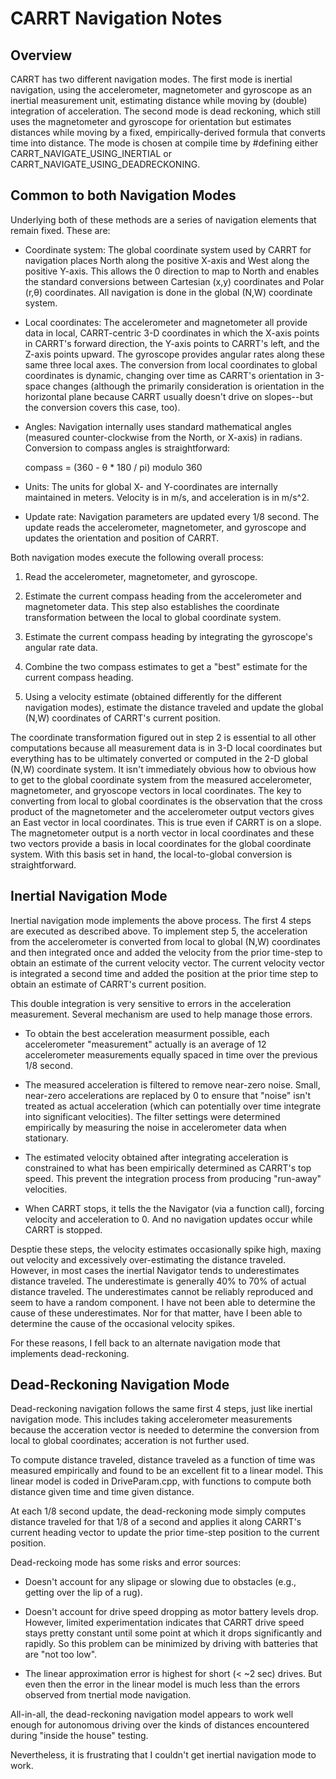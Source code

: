# CARRT Navigation Notes


## Overview

CARRT has two different navigation modes. The first mode is inertial navigation,
using the accelerometer, magnetometer and gyroscope as an inertial measurement unit,
estimating distance while moving by (double) integration of acceleration.  The
second mode is dead reckoning, which still uses the magnetometer and gyroscope for
orientation but estimates distances while moving by a fixed, empirically-derived
formula that converts time into distance.  The mode is chosen at compile time by
#defining either CARRT_NAVIGATE_USING_INERTIAL or CARRT_NAVIGATE_USING_DEADRECKONING.


## Common to both Navigation Modes

Underlying both of these methods are a series of navigation elements that remain fixed.  These are:

* Coordinate system: The global coordinate system used by CARRT for navigation places North along the
positive X-axis and West along the positive Y-axis.  This allows the 0 direction to map to North and
enables the standard conversions between Cartesian (x,y) coordinates and Polar (r,&theta;) coordinates.
All navigation is done in the global (N,W) coordinate system.

* Local coordinates: The accelerometer and magnetometer all provide data in local,
CARRT-centric 3-D coordinates in which the X-axis points in CARRT's forward direction, the Y-axis points
to CARRT's left, and the Z-axis points upward.  The gyroscope provides angular rates along these same
three local axes. The conversion from local coordinates to global coordinates is dynamic, changing
over time as CARRT's orientation in 3-space changes (although the primarily consideration is
orientation in the horizontal plane because CARRT usually doesn't drive on slopes--but the conversion
covers this case, too).

* Angles: Navigation internally uses standard mathematical angles (measured counter-clockwise from the
North, or X-axis) in radians. Conversion to compass angles is straightforward:

    compass = (360 - &theta; * 180 / pi) modulo 360

* Units: The units for global X- and Y-coordinates are internally maintained in meters.  Velocity is in
m/s, and acceleration is in m/s^2.

* Update rate: Navigation parameters are updated every 1/8 second.  The update reads the accelerometer,
magnetometer, and gyroscope and updates the orientation and position of CARRT.


Both navigation modes execute the following overall process:

1. Read the accelerometer, magnetometer, and gyroscope.

2. Estimate the current compass heading from the accelerometer and magnetometer data.  This step
also establishes the coordinate transformation between the local to global coordinate system.

3. Estimate the current compass heading by integrating the gyroscope's angular rate data.

4. Combine the two compass estimates to get a "best" estimate for the current compass heading.

5. Using a velocity estimate (obtained differently for the different navigation modes), estimate
the distance traveled and update the global (N,W) coordinates of CARRT's current position.


The coordinate transformation figured out in step 2 is essential to all other computations because all
measurement data is in 3-D local coordinates but everything has to be ultimately converted or computed
in the 2-D global (N,W) coordinate system. It isn't immediately obvious how to obvious how to get to
the global coordinate system from the measured accelerometer, magnetometer, and gryoscope vectors in local
coordinates.  The key to converting from local to global coordinates is the observation that the cross
product of the magnetometer and the accelerometer output vectors gives an East vector in local
coordinates.  This is true even if CARRT is on a slope.  The magnetometer output is a north vector in
local coordinates and these two vectors provide a basis in local coordinates for the global coordinate
system.  With this basis set in hand, the local-to-global conversion is straightforward.


## Inertial Navigation Mode

Inertial navigation mode implements the above process.  The first 4 steps are executed as described above.
To implement step 5, the acceleration from the accelerometer is converted from local to global (N,W)
coordinates and then integrated once and added the velocity from the prior time-step to obtain an
estimate of the current velocity vector.  The current velocity vector is integrated a second time and
added the position at the prior time step to obtain an estimate of CARRT's current position.

This double integration is very sensitive to errors in the acceleration measurement.  Several mechanism
are used to help manage those errors.

* To obtain the best acceleration measurment possible, each
accelerometer "measurement" actually is an average of 12 accelerometer measurements equally spaced in
time over the previous 1/8 second.

* The measured acceleration is filtered to remove near-zero noise. Small, near-zero accelerations are replaced
by 0 to ensure that "noise" isn't treated as actual acceleration (which can potentially over time integrate
into significant velocities).  The filter settings were determined empirically by measuring the noise in
accelerometer data when stationary.

* The estimated velocity obtained after integrating acceleration is constrained to what has been empirically
determined as CARRT's top speed.  This prevent the integration process from producing "run-away" velocities.

* When CARRT stops, it tells the the Navigator (via a function call), forcing velocity and acceleration to 0.
And no navigation updates occur while CARRT is stopped.

Desptie these steps, the velocity estimates occasionally spike high, maxing out velocity and excessively
over-estimating the distance traveled.  However, in most cases the inertial Navigator tends to underestimates
distance traveled.  The underestimate is generally 40% to 70% of actual distance traveled. The underestimates
cannot be reliably reproduced and seem to have a random component.  I have not been able to determine the
cause of these underestimates.  Nor for that matter, have I been able to determine the cause of the occasional
velocity spikes.

For these reasons, I fell back to an alternate navigation mode that implements dead-reckoning.


## Dead-Reckoning Navigation Mode

Dead-reckoning navigation follows the same first 4 steps, just like inertial navigation mode.  This includes taking
accelerometer measurements because the acceration vector is needed to determine the conversion from local to
global coordinates; acceration is not further used.

To compute distance traveled, distance traveled as a function of time was measured empirically and found to be an
excellent fit to a linear model.  This linear model is coded in DriveParam.cpp, with functions to compute both
distance given time and time given distance.

At each 1/8 second update, the dead-reckoning mode simply computes distance traveled for that 1/8 of a second and
applies it along CARRT's current heading vector to update the prior time-step position to the current position.

Dead-reckoing mode has some risks and error sources:

* Doesn't account for any slipage or slowing due to obstacles (e.g., getting over the lip of a rug).

* Doesn't account for drive speed dropping as motor battery levels drop. However, limited experimentation
indicates that CARRT drive speed stays pretty constant until some point at which it drops significantly and
rapidly.  So this problem can be minimized by driving with batteries that are "not too low".

* The linear approximation error is highest for short (< ~2 sec) drives.  But even then the error in the linear
model is much less than the errors observed from tnertial mode navigation.

All-in-all, the dead-reckoning navigation model appears to work well enough for autonomous driving over the kinds
of distances encountered during "inside the house" testing.

Nevertheless, it is frustrating that I couldn't get inertial navigation mode to work.
